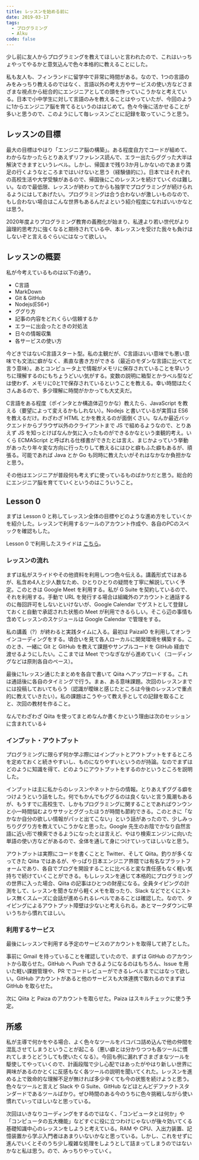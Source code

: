 ```yaml
---
title: レッスンを始める前に
date: 2019-03-17
tags:
  - プログラミング
  - Alku
code: false
---
```

少し前に友人からプログラミングを教えてほしいと言われたので、これはいっちょやってやるかと意気込んで色々本格的に教えることにした。

私も友人も、フィンランドに留学中で非常に時間がある。なので、1つの言語のみをみっちり教えるのではなく、言語以外の考え方やサービスの使い方などさまざまな視点から総合的にエンジニアとしての頭を作っていこうかなと考えている。日本で小中学生に対して言語のみを教えることはやっていたが、今回のように1からエンジニア脳を育てるというのははじめて。色々今後に活かせることが多いと思うので、このようにして毎レッスンごとに記録を取っていこうと思う。

## レッスンの目標

最大の目標はやはり「エンジニア脳の構築」。ある程度自力でコードが組めて、わからなかったらとりあえずリファレンス読んで、エラー出たらググった大半は解決できますというレベル。しかし、帰国まで残り3か月しかないのであまり満足の行くようなところまではいけないと思う（経験値的に）。日本ではそれぞれの高校生活や大学受験があるので、帰国後にこのレッスンを続けていくのは難しい。なので最低限、レッスンが終わってからも独学でプログラミングが続けられるようにはしてあげたい。プログラミングは合う合わないが激しいものなので、もし合わない場合はこんな世界もあるんだよという紹介程度になればいいかなとは思う。

2020年度よりプログラミング教育の義務化が始まり、私達より若い世代がより論理的思考力に強くなると期待されている中、本レッスンを受けた我々も負けはしないぞと言えるぐらいにはなって欲しい。

## レッスンの概要

私が今考えているものは以下の通り。

- C言語
- MarkDown
- Git & GitHub
- Nodejs(ES6+)
- ググり方
- 記事の内容をどれくらい信頼するか
- エラーに出会ったときの対処法
- 日々の情報収集
- 各サービスの使い方

今どきではないC言語スタート型。私の主観だが、C言語はいい意味でも悪い意味でも文法に癖がなく、素直な書き方ができる（最近のモダンな言語に比べてと言う意味）。あとコンピュータ上で情報がメモリに保存されていることを早いうちに理解するのにもちょうどいい気がする。変数の説明に箱型とかラベル型などは使わず、メモリに0と1で保存されているということを教える。幸い時間はたくさんあるので、多少理解に時間がかかっても大丈夫だ。

C言語をある程度（ポインタとか構造体辺りかな）教えたら、JavaScript を教える（要望によって変えるかもしれない）。Nodejs と書いているが実質は ES6 を教えるだけ。わざわざ HTML とかを教えるのが面倒くさい。なんか最近バックエンドからブラウザ以外のクライアントまで JS で組めるようなので、とりあえず JS を知っとけばなんか気に入ったものができるかなという楽観的考え。いくら ECMAScript と呼ばれる仕様書ができたとは言え、まじかよっていう挙動があったり年々変な方向に行ったりして教えるにはひと癖もふた癖もあるが、頑張る。可能であれば Java とか Go も同時に教えたいがそれはなかなか負担かなと思う。

その他はエンジニアが普段何も考えずに使っているものばかりだと思う。総合的にエンジニア脳を育てていくというのはこういうこと。

## Lesson 0

まずは Lesson 0 と称してレッスン全体の目標やどのような進め方をしていくかを紹介した。レッスンで利用するツールのアカウント作成や、各自のPCのスペックを確認もした。

Lesson 0 で利用したスライドは [こちら](https://speakerdeck.com/oldbigbuddha/lesson-0-retusunwoshi-meruqian-ni)。

### レッスンの流れ

まずは私がスライドやその他資料を利用しつつ色々伝える。講義形式ではあるが、私含め4人と少人数なため、ひとりひとりの疑問を丁寧に解説していく予定。このときは Google Meet を利用する。私が G Suite を契約しているので、それを利用する。手動で URL を発行する場合は組織外のアカウントと通話するのに毎回許可をしないといけないが、Google Calendar でゲストとして登録しておくと自動で承認された状態の Meet が利用できるらしい。そこら辺の事情も含めてレッスンのスケジュールは Google Calendar で管理をする。

私の講義（?）が終わると実践タイムに入る。最初は PaizaIO を利用してオンラインコーディングをする。頃合いを見て各人ローカルに開発環境を構築する。このとき、一緒に Git と GitHub を教えて課題やサンプルコードを GitHub 経由で渡せるようにしたい。ここまでは Meet でつなぎながら進めていく（コーディングなどは原則各自のペース）。

最後に1レッスン通じたまとめを各自で書いて Qiita へアップロードする。これは通話後に各自のタイミングで行う。まぁ、ある意味課題。次回のレッスンまでには投稿しておいてもらう（認識が曖昧と感じたところは今後のレッスンで重点的に教えていきたい）。私の課題はこうやって教え手としての記録を取ることと、次回の教材を作ること。

なんでわざわざ Qiita を使ってまとめなんか書くかという理由は次のセッションに含まれている↓

### インプット・アウトプット

プログラミングに限らず何か学ぶ際にはインプットとアウトプットをするところを定めておくと続きやすいし、ものになりやすいというのが持論。なのでまずはどのように知識を得て、どのようにアウトプットをするのかというところを説明した。

インプットは主に私からのレッスンやネットからの情報。とりあえずググる癖をつけようという話をした。何でもかんでもググるのは良くないと言う風潮もあるが、もうすでに高校生で、しかもプログラミングに関することであればウンウンと小一時間悩むよりササッとググったほうが時間も節約できる。このときに「なかなか自分の欲しい情報がパッと出てこない」という話があったので、少しみっちりググり方を教えていこうかなと思った。Google 先生のお陰でかなり自然言語に近い形で検索できるようになったとは言えど、やはり検索エンジンに向いた単語の使い方などがあるので、全体を通して身につけていってほしいなと思う。

アウトプットは実際にコードを書くことと Twitter、そして Qiita。釣りが多くなってきた Qiita ではあるが、やっぱり日本エンジニア界隈では有名なプラットフォームであり、各自でブログを開設することに比べると変な責任感もなく軽い気持ちで続けていくことができる。もしレッスンを通じて本格的にプログラミングの世界に入った場合、Qiita の記事はひとつの財産になる。全員タイピングの計測をして、レッスンを聞きながら軽くメモを取ったり、Slack などでとくにストレス無くスムーズに会話が進められるレベルであることは確認した。なので、タイピングによるアウトプット障壁は少ないと考えられる。あとマークダウンに早いうちから慣れてほしい。

### 利用するサービス

最後にレッスンで利用する予定のサービスのアカウントを取得して終了とした。

事前に Gmail を持っていることを確認していたので、まずは GitHub のアカウントから取らせた。GitHub へ Push できるようになるのはもちろん、Issue を用いた軽い課題管理や、PR でコードレビューができるレベルまでにはなって欲しい。GitHub アカウントがあると他のサービスも大体連携で取れるのでまずは GitHub を取らせた。

次に Qiita と Paiza のアカウントを取らせた。Paiza はスキルチェックに使う予定。

## 所感

私が主導で何かをやる場合、よく色々なツールをバコバコ詰め込んで他の仲間を混乱させてしまうということが起こる（悪い癖とは分かりつつも各ツールに慣れてしまうとどうしても使いたくなる）。今回も例に漏れずさまざまなツールを駆使してやっていくので、計画段階で少し心配ではあったがやはり新しい世界に興味があるのかとくに反感もなく各ツールの説明を聞いてくれた。レッスンを進める上で致命的な理解不足が無ければ多少辛くても今の状態を続けようと思う。色々なツールと言えど Slack や G Suite、GitHub などほとんどデファクトスタンダードであるツールばかり。ぜひ時間のある今のうちに色々挑戦しながら使い慣れていってほしいなと思っている。

次回はいきなりコーディングをするのではなく、「コンピュータとは何か」や「コンピュータの五大機能」などすぐに役に立つわけじゃないが後々効いてくる基礎知識中心のレッスンをしようと考えている。RAM や CPU、入出力装置、記憶装置から学ぶ入門者はあまりいないかなと思っている。しかし、これをせずに進んでいくとそのうち少し複雑な処理をしようとして詰まってしまうのではないかなと私は思う。ので、みっちりやっていく。
